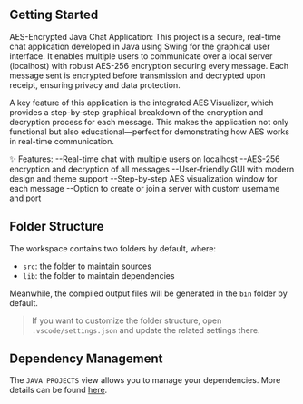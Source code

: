 ## Getting Started

AES-Encrypted Java Chat Application:
This project is a secure, real-time chat application developed in Java using Swing for the graphical user interface. It enables multiple users to communicate over a local server (localhost) with robust AES-256 encryption securing every message. Each message sent is encrypted before transmission and decrypted upon receipt, ensuring privacy and data protection.

A key feature of this application is the integrated AES Visualizer, which provides a step-by-step graphical breakdown of the encryption and decryption process for each message. This makes the application not only functional but also educational—perfect for demonstrating how AES works in real-time communication.

✨ Features:
--Real-time chat with multiple users on localhost
--AES-256 encryption and decryption of all messages
--User-friendly GUI with modern design and theme support
--Step-by-step AES visualization window for each message
--Option to create or join a server with custom username and port

## Folder Structure

The workspace contains two folders by default, where:

- `src`: the folder to maintain sources
- `lib`: the folder to maintain dependencies

Meanwhile, the compiled output files will be generated in the `bin` folder by default.

> If you want to customize the folder structure, open `.vscode/settings.json` and update the related settings there.

## Dependency Management

The `JAVA PROJECTS` view allows you to manage your dependencies. More details can be found [here](https://github.com/microsoft/vscode-java-dependency#manage-dependencies).

